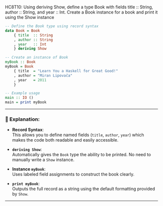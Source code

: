 HC8T10: Using deriving Show, define a type Book with fields title :: String, author :: String, and year :: Int. Create a Book instance for a book and print it using the Show instance
```haskell
-- Define the Book type using record syntax
data Book = Book
    { title  :: String
    , author :: String
    , year   :: Int
    } deriving Show

-- Create an instance of Book
myBook :: Book
myBook = Book
    { title  = "Learn You a Haskell for Great Good!"
    , author = "Miran Lipovača"
    , year   = 2011
    }

-- Example usage
main :: IO ()
main = print myBook
```

---

### 🧠 Explanation:

- **Record Syntax**:  
  This allows you to define named fields (`title`, `author`, `year`) which makes the code both readable and easily accessible.
  
- **`deriving Show`**:  
  Automatically gives the `Book` type the ability to be printed. No need to manually write a `Show` instance.

- **Instance `myBook`**:  
  Uses labeled field assignments to construct the book clearly.

- **`print myBook`**:  
  Outputs the full record as a string using the default formatting provided by `Show`.

---

